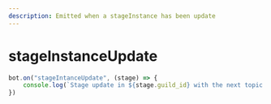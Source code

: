 ```yaml
---
description: Emitted when a stageInstance has been update
---
```


# stageInstanceUpdate

```javascript
bot.on("stageIntanceUpdate", (stage) => {
    console.log(`Stage update in ${stage.guild_id} with the next topic : ${stage.topic}`)
})
```
